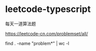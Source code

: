 # leetcode-typescript
每天一道算法题

https://leetcode-cn.com/problemset/all/

find . -name "problem*" | wc -l